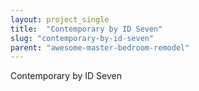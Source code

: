 ```yaml
---
layout: project_single
title:  "Contemporary by ID Seven"
slug: "contemporary-by-id-seven"
parent: "awesome-master-bedroom-remodel"
---
```

Contemporary by ID Seven